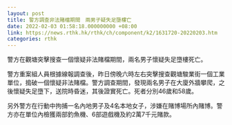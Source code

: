 ```yaml
---
layout: post
title: 警方調查非法賭檔期間　兩男子疑失足墮樓亡
date: 2022-02-03 01:58:18.000000000 +08:00
link: https://news.rthk.hk/rthk/ch/component/k2/1631720-20220203.htm
categories: rthk
---
```


警方在觀塘突擊搜查一個懷疑非法賭檔期間，兩名男子懷疑失足墮樓死亡。

警方重案組人員根據線報調查後，昨日傍晚六時左右突擊搜查觀塘駿業街一個工業單位，搗破一個懷疑非法賭檔。警方調查期間，發現兩名男子在大廈外牆攀爬，之後懷疑失足墮下，送院時昏迷，其後證實死亡。死者分別46歲和58歲。

另外警方在行動中拘捕一名內地男子及4名本地女子，涉嫌在賭博場所內賭博。警方亦在單位內檢獲兩部釣魚機、6部遊戲機及約2萬7千元賭款。
